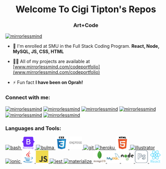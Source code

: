 <h1 align="center">Welcome To Cigi Tipton's Repos</h1>
<h3 align="center">Art+Code</h3>

<p align="left"> <a href="https://github.com/ryo-ma/github-profile-trophy"><img src="https://github-profile-trophy.vercel.app/?username=mirrorlessmind" alt="mirrorlessmind" /></a> </p>

- 🌱 I'm enrolled at SMU in the Full Stack Coding Program. **React, Node, MySQL, JS, CSS, HTML**

- 👨‍💻 All of my projects are available at [www.mirrorlessmind.com/codeportfolio](www.mirrorlessmind.com/codeportfolio)

- ⚡ Fun fact **I have been on Oprah!**

<h3 align="left">Connect with me:</h3>
<p align="left">
<a href="https://codepen.io/mirrorlessmind" target="blank"><img align="center" src="https://cdn.jsdelivr.net/npm/simple-icons@3.0.1/icons/codepen.svg" alt="mirrorlessmind" height="30" width="40" /></a>
<a href="https://twitter.com/mirrorlessmind" target="blank"><img align="center" src="https://cdn.jsdelivr.net/npm/simple-icons@3.0.1/icons/twitter.svg" alt="mirrorlessmind" height="30" width="40" /></a>
<a href="https://linkedin.com/in/mirrorlessmind" target="blank"><img align="center" src="https://cdn.jsdelivr.net/npm/simple-icons@3.0.1/icons/linkedin.svg" alt="mirrorlessmind" height="30" width="40" /></a>
<a href="https://stackoverflow.com/users/mirrorlessmind" target="blank"><img align="center" src="https://cdn.jsdelivr.net/npm/simple-icons@3.0.1/icons/stackoverflow.svg" alt="mirrorlessmind" height="30" width="40" /></a>
<a href="https://fb.com/mirrorlessmind" target="blank"><img align="center" src="https://cdn.jsdelivr.net/npm/simple-icons@3.0.1/icons/facebook.svg" alt="mirrorlessmind" height="30" width="40" /></a>
<a href="https://www.youtube.com/c/mirrorlessmind" target="blank"><img align="center" src="https://cdn.jsdelivr.net/npm/simple-icons@3.0.1/icons/youtube.svg" alt="mirrorlessmind" height="30" width="40" /></a>
</p>

<h3 align="left">Languages and Tools:</h3>
<p align="left"> <a href="https://www.gnu.org/software/bash/" target="_blank"> <img src="https://www.vectorlogo.zone/logos/gnu_bash/gnu_bash-icon.svg" alt="bash" width="40" height="40"/> </a> <a href="https://getbootstrap.com" target="_blank"> <img src="https://raw.githubusercontent.com/devicons/devicon/master/icons/bootstrap/bootstrap-plain-wordmark.svg" alt="bootstrap" width="40" height="40"/> </a> <a href="https://bulma.io/" target="_blank"> <img src="https://raw.githubusercontent.com/gilbarbara/logos/804dc257b59e144eaca5bc6ffd16949752c6f789/logos/bulma.svg" alt="bulma" width="40" height="40"/> </a> <a href="https://www.w3schools.com/css/" target="_blank"> <img src="https://raw.githubusercontent.com/devicons/devicon/master/icons/css3/css3-original-wordmark.svg" alt="css3" width="40" height="40"/> </a> <a href="https://expressjs.com" target="_blank"> <img src="https://raw.githubusercontent.com/devicons/devicon/master/icons/express/express-original-wordmark.svg" alt="express" width="40" height="40"/> </a> <a href="https://git-scm.com/" target="_blank"> <img src="https://www.vectorlogo.zone/logos/git-scm/git-scm-icon.svg" alt="git" width="40" height="40"/> </a> <a href="https://heroku.com" target="_blank"> <img src="https://www.vectorlogo.zone/logos/heroku/heroku-icon.svg" alt="heroku" width="40" height="40"/> </a> <a href="https://www.w3.org/html/" target="_blank"> <img src="https://raw.githubusercontent.com/devicons/devicon/master/icons/html5/html5-original-wordmark.svg" alt="html5" width="40" height="40"/> </a> <a href="https://www.adobe.com/in/products/illustrator.html" target="_blank"> <img src="https://www.vectorlogo.zone/logos/adobe_illustrator/adobe_illustrator-icon.svg" alt="illustrator" width="40" height="40"/> </a> <a href="https://ionicframework.com" target="_blank"> <img src="https://upload.wikimedia.org/wikipedia/commons/d/d1/Ionic_Logo.svg" alt="ionic" width="40" height="40"/> </a> <a href="https://www.java.com" target="_blank"> <img src="https://raw.githubusercontent.com/devicons/devicon/master/icons/java/java-original.svg" alt="java" width="40" height="40"/> </a> <a href="https://developer.mozilla.org/en-US/docs/Web/JavaScript" target="_blank"> <img src="https://raw.githubusercontent.com/devicons/devicon/master/icons/javascript/javascript-original.svg" alt="javascript" width="40" height="40"/> </a> <a href="https://jestjs.io" target="_blank"> <img src="https://www.vectorlogo.zone/logos/jestjsio/jestjsio-icon.svg" alt="jest" width="40" height="40"/> </a> <a href="https://materializecss.com/" target="_blank"> <img src="https://raw.githubusercontent.com/prplx/svg-logos/5585531d45d294869c4eaab4d7cf2e9c167710a9/svg/materialize.svg" alt="materialize" width="40" height="40"/> </a> <a href="https://www.mongodb.com/" target="_blank"> <img src="https://raw.githubusercontent.com/devicons/devicon/master/icons/mongodb/mongodb-original-wordmark.svg" alt="mongodb" width="40" height="40"/> </a> <a href="https://www.mysql.com/" target="_blank"> <img src="https://raw.githubusercontent.com/devicons/devicon/master/icons/mysql/mysql-original-wordmark.svg" alt="mysql" width="40" height="40"/> </a> <a href="https://nodejs.org" target="_blank"> <img src="https://raw.githubusercontent.com/devicons/devicon/master/icons/nodejs/nodejs-original-wordmark.svg" alt="nodejs" width="40" height="40"/> </a> <a href="https://www.photoshop.com/en" target="_blank"> <img src="https://raw.githubusercontent.com/devicons/devicon/master/icons/photoshop/photoshop-line.svg" alt="photoshop" width="40" height="40"/> </a> <a href="https://reactjs.org/" target="_blank"> <img src="https://raw.githubusercontent.com/devicons/devicon/master/icons/react/react-original-wordmark.svg" alt="react" width="40" height="40"/> </a> </p>
